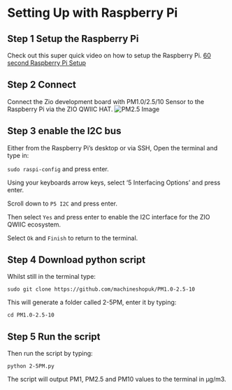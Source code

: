 # Setting Up with Raspberry Pi
## Step 1 Setup the Raspberry Pi
Check out this super quick video on how to setup the Raspberry Pi.
[60 second Raspberry Pi Setup](https://youtu.be/Ewo1NhpivMg)
## Step 2 Connect 
Connect the Zio development board with PM1.0/2.5/10 Sensor to the Raspberry Pi via the ZIO QWIIC HAT.
![PM2.5 Image](https://themachineshop.uk/wp-content/uploads/2019/12/image-15.png)
## Step 3 enable the I2C bus
Either from the Raspberry Pi’s desktop or via SSH, Open the terminal and type in:

`sudo raspi-config` and press enter.
 
Using your keyboards arrow keys, select ‘5 Interfacing Options’ and press enter.
 
Scroll down to `P5 I2C` and press enter.
 
Then select `Yes` and press enter to enable the I2C interface for the ZIO QWIIC ecosystem.
 
Select `Ok` and `Finish` to return to the terminal.
## Step 4 Download python script
Whilst still in the terminal type:

`sudo git clone https://github.com/machineshopuk/PM1.0-2.5-10`
 
This will generate a folder called 2-5PM, enter it by typing:

`cd PM1.0-2.5-10`

## Step 5 Run the script
Then run the script by typing:

`python 2-5PM.py`
 
The script will output PM1, PM2.5 and PM10 values to the terminal in µg/m3. 
